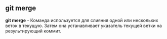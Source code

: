 ## git merge

**git merge** - Команда  используется для слияния одной или нескольких веток в текущую. Затем она устанавливает указатель текущей ветки на результирующий коммит.

